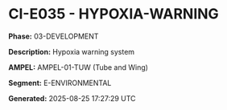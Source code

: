 # CI-E035 - HYPOXIA-WARNING

**Phase:** 03-DEVELOPMENT

**Description:** Hypoxia warning system

**AMPEL:** AMPEL-01-TUW (Tube and Wing)

**Segment:** E-ENVIRONMENTAL

**Generated:** 2025-08-25 17:27:29 UTC
